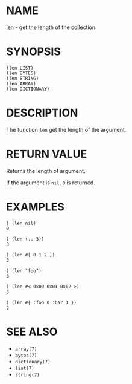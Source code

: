 # NAME
len - get the length of the collection.

# SYNOPSIS

    (len LIST)
    (len BYTES)
    (len STRING)
    (len ARRAY)
    (len DICTIONARY)

# DESCRIPTION
The function `len` get the length of the argument.

# RETURN VALUE
Returns the length of argument.

If the argument is `nil`, `0` is returned.

# EXAMPLES

    ) (len nil)
    0

    ) (len (.. 3))
    3

    ) (len #[ 0 1 2 ])
    3

    ) (len "foo")
    3

    ) (len #< 0x00 0x01 0x02 >)
    3

    ) (len #{ :foo 0 :bar 1 })
    2

# SEE ALSO
- `array(7)`
- `bytes(7)`
- `dictionary(7)`
- `list(7)`
- `string(7)`
